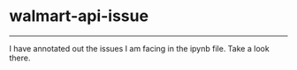 # walmart-api-issue
---
I have annotated out the issues I am facing in the ipynb file. Take a look there.
